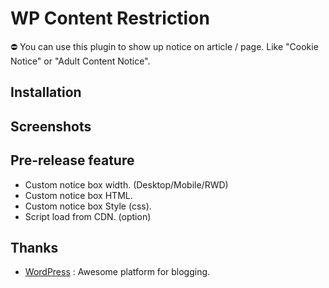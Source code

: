 # WP Content Restriction
⛔ You can use this plugin to show up notice on article / page. Like "Cookie Notice" or "Adult Content Notice".

## Installation

## Screenshots

## Pre-release feature
* Custom notice box width. (Desktop/Mobile/RWD)
* Custom notice box HTML.
* Custom notice box Style (css).
* Script load from CDN. (option)

## Thanks
* [WordPress](https://wordpress.com/) : Awesome platform for blogging.
